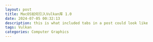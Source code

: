 ```yaml
---
layout: post
title: MacOS如何引入Vulkan库 1.0
date: 2024-07-05 00:32:13
description: this is what included tabs in a post could look like
tags: Vulkan
categories: Computer Graphics
---
```

